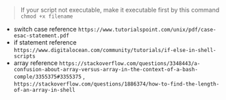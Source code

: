 > If your script not executable, make it executable first by this command
> `chmod +x filename`

- switch case reference `https://www.tutorialspoint.com/unix/pdf/case-esac-statement.pdf`
- if statement reference `https://www.digitalocean.com/community/tutorials/if-else-in-shell-scripts`
- array reference `https://stackoverflow.com/questions/3348443/a-confusion-about-array-versus-array-in-the-context-of-a-bash-comple/3355375#3355375` , `https://stackoverflow.com/questions/1886374/how-to-find-the-length-of-an-array-in-shell`
